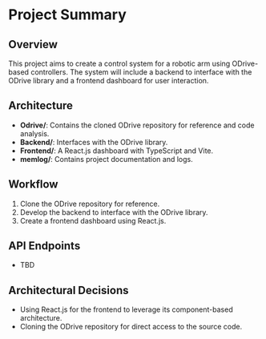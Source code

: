 # Project Summary

## Overview
This project aims to create a control system for a robotic arm using ODrive-based controllers. The system will include a backend to interface with the ODrive library and a frontend dashboard for user interaction.

## Architecture
- **Odrive/**: Contains the cloned ODrive repository for reference and code analysis.
- **Backend/**: Interfaces with the ODrive library.
- **Frontend/**: A React.js dashboard with TypeScript and Vite.
- **memlog/**: Contains project documentation and logs.

## Workflow
1. Clone the ODrive repository for reference.
2. Develop the backend to interface with the ODrive library.
3. Create a frontend dashboard using React.js.

## API Endpoints
- TBD

## Architectural Decisions
- Using React.js for the frontend to leverage its component-based architecture.
- Cloning the ODrive repository for direct access to the source code.